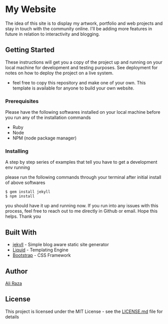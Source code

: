# My Website

The idea of this site is to display my artwork, portfolio and web projects and stay in touch with the community online. I'll be adding more features in future in relation to interactivity and blogging.

## Getting Started

These instructions will get you a copy of the project up and running on your local machine for development and testing purposes. See deployment for notes on how to deploy the project on a live system.

* feel free to copy this repository and make one of your own. This template is available for anyone to build your own website.

### Prerequisites

Please have the following softwares installed on your local machine before you run any of the installation commands
* Ruby
* Node
* NPM (node package manager)

### Installing

A step by step series of examples that tell you have to get a development env running

please run the following commands through your terminal after initial install of above softwares

```
$ gem install jekyll
$ npm install
```

you should have it up and running now. If you run into any issues with this process, feel free to reach out to me directly in Github or email. Hope this helps. Thank you

## Built With

* [jekyll](http://www.jekyllrb.com) - Simple blog aware static site generator
* [Liquid](https://shopify.github.io/liquid) - Templating Engine
* [Bootstrap](https://getbootstrap.com) - CSS Framework

## Author

[Ali Raza](https://www.linkedin.com/in/unsyllable)

## License

This project is licensed under the MIT License - see the [LICENSE.md](LICENSE.md) file for details
